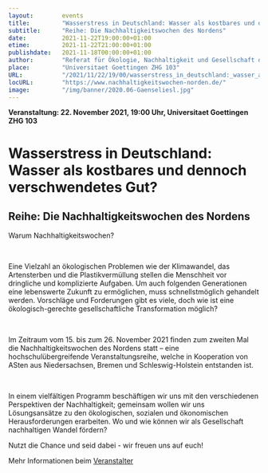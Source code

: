 ```yaml
---
layout:        events
title:         "Wasserstress in Deutschland: Wasser als kostbares und dennoch verschwendetes Gut?"
subtitle:      "Reihe: Die Nachhaltigkeitswochen des Nordens"
date:          2021-11-22T19:00:00+01:00
etime:         2021-11-22T21:00:00+01:00
publishdate:   2021-11-18T00:00:00+01:00
author:        "Referat für Ökologie, Nachhaltigkeit und Gesellschaft des AStA der Universität Göttingen"
place:         "Universitaet Goettingen ZHG 103"
URL:           "/2021/11/22/19/00/wasserstress_in_deutschland:_wasser_als_kostbares_und_dennoch_verschwendetes_gut"
locURL:        "https://www.nachhaltigkeitswochen-norden.de/"
image:         "/img/banner/2020.06-Gaenseliesl.jpg"
---
```


**Veranstaltung: 22. November 2021, 19:00 Uhr, Universitaet Goettingen ZHG 103**

Wasserstress in Deutschland: Wasser als kostbares und dennoch verschwendetes Gut?
===========

Reihe: Die Nachhaltigkeitswochen des Nordens
-----------
Warum Nachhaltigkeitswochen?

​

Eine Vielzahl an ökologischen Problemen wie der Klimawandel, das Artensterben und die Plastikvermüllung stellen die Menschheit vor dringliche und komplizierte Aufgaben. Um auch folgenden Generationen eine lebenswerte Zukunft zu ermöglichen, muss schnellstmöglich gehandelt werden. Vorschläge und Forderungen gibt es viele, doch wie ist eine ökologisch-gerechte gesellschaftliche Transformation möglich?

​

Im Zeitraum vom 15. bis zum 26. November 2021 finden zum zweiten Mal die Nachhaltigkeitswochen des Nordens statt – eine hochschulübergreifende Veranstaltungsreihe, welche in Kooperation von ASten aus Niedersachsen, Bremen und Schleswig-Holstein entstanden ist.

​

In einem vielfältigen Programm beschäftigen wir uns mit den verschiedenen Perspektiven der Nachhaltigkeit; gemeinsam wollen wir uns Lösungsansätze zu den ökologischen, sozialen und ökonomischen Herausforderungen erarbeiten. Wo und wie können wir als Gesellschaft nachhaltigen Wandel fördern?

Nutzt die Chance und seid dabei - wir freuen uns auf euch!

Mehr Informationen beim [Veranstalter](https://www.nachhaltigkeitswochen-norden.de/)
